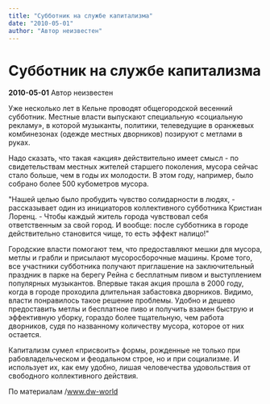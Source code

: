 ```yaml
---
title: "Субботник на службе капитализма"
date: "2010-05-01"
author: "Автор неизвестен"
---
```


# Субботник на службе капитализма

**2010-05-01** Автор неизвестен

Уже несколько лет в Кельне проводят общегородской весенний субботник. Местные власти выпускают специальную «социальную рекламу», в которой музыканты, политики, телеведущие в оранжевых комбинезонах (одежде местных дворников) позируют с метлами в руках.

Надо сказать, что такая «акция» действительно имеет смысл - по свидетельствам местных жителей старшего поколения, мусора сейчас стало больше, чем в годы их молодости. В этом году, например, было собрано более 500 кубометров мусора.

"Нашей целью было пробудить чувство солидарности в людях, - рассказывает один из инициаторов коллективного субботника Кристиан Лоренц. - Чтобы каждый житель города чувствовал себя ответственным за свой город. И вообще: после субботника в городе действительно становится чище, то есть эффект налицо!"

Городские власти помогают тем, что предоставляют мешки для мусора, метлы и грабли и присылают мусоросборочные машины. Кроме того, все участники субботника получают приглашение на заключительный праздник в парке на берегу Рейна с бесплатным пивом и выступлением популярных музыкантов. Впервые такая акция прошла в 2000 году, когда в городе проходила длительная забастовка дворников. Видимо, власти понравилось такое решение проблемы. Удобно и дешево предоставить метлы и бесплатное пиво и получить взамен быструю и эффективную уборку, гораздо более тщательную, чем работа дворников, судя по названному количеству мусора, которое от них остается.

Капитализм сумел «присвоить» формы, рожденные не только при рабовладельческом и феодальном строе, но и при социализме. И использует их, как ему удобно, лишая человечества удовольствия от свободного коллективного действия.

По материалам /www.dw-world